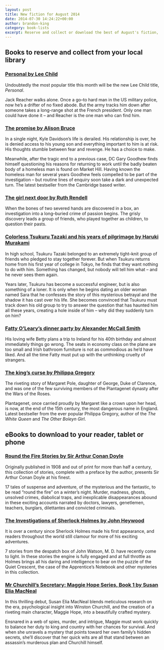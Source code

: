 ```yaml
---
layout: post
title: New fiction for August 2014
date: 2014-07-30 14:24:22+00:00
author: brandon-king
category: book-lists
excerpt: Reserve and collect or download the best of August's fiction, including books by Lee Child, Ruth Rendell and a new Sherlock Holmes collection.
---
```

## Books to reserve and collect from your local library

### [Personal by Lee Child](https://suffolk.spydus.co.uk/cgi-bin/spydus.exe/ENQ/OPAC/BIBENQ/44205202?QRY=CTIBIB%3C%20IRN%2838865022%29&QRYTEXT=Personal)

Undoubtedly the most popular title this month will be the new Lee Child title, <cite>Personal</cite>.

Jack Reacher walks alone. Once a go–to hard man in the US military police, now he&#8217;s a drifter of no fixed abode. But the army tracks him down after someone takes a long-range shot at the French president. Only one man could have done it – and Reacher is the one man who can find him.

### [The promise by Alison Bruce](https://suffolk.spydus.co.uk/cgi-bin/spydus.exe/ENQ/OPAC/BIBENQ?ENTRY_NAME=TI&ENTRY=the+promise&ENTRY_TYPE=K&ENTRY1_OPER=%2B&ENTRY2_NAME=AU&ENTRY2=alison+bruce&ENTRY2_TYPE=K&NRECS=20&SORTS=HBT.SOVR&SEARCH_FORM=%2Fcgi-bin%2Fspydus.exe%2FMSGTRN%2FOPAC%2FBSEARCH&CF=GEN&GQ=the+promise)

In a single night, Kyle Davidson&#8217;s life is derailed. His relationship is over, he is denied access to his young son and everything important to him is at risk. His thoughts stumble between fear and revenge. He has a choice to make.

Meanwhile, after the tragic end to a previous case, DC Gary Goodhew finds himself questioning his reasons for returning to work until the badly beaten body of a homeless man is found on Market Hill. Having known the homeless man for several years Goodhew feels compelled to be part of the investigation – but routine lines of enquiry soon take a dark and unexpected turn. The latest bestseller from the Cambridge based writer.

### [The girl next door by Ruth Rendell](https://suffolk.spydus.co.uk/cgi-bin/spydus.exe/ENQ/OPAC/BIBENQ/44205752?QRY=CTIBIB%3C%20IRN%2875971%29&QRYTEXT=The%20girl%20next%20door)

When the bones of two severed hands are discovered in a box, an investigation into a long–buried crime of passion begins. The grisly discovery leads a group of friends, who played together as children, to question their pasts.

### [Colorless Tsukuru Tazaki and his years of pilgrimage by Haruki Murakami](https://suffolk.spydus.co.uk/cgi-bin/spydus.exe/ENQ/OPAC/BIBENQ/44206403?QRY=CTIBIB%3C%20IRN%2838865035%29&QRYTEXT=Colorless%20Tsukuru%20Tazaki%20and%20his%20years%20of%20pilgrimage)

In high school, Tsukuru Tazaki belonged to an extremely tight–knit group of friends who pledged to stay together forever. But when Tsukuru returns home from his first year of college in Tokyo, he finds that they want nothing to do with him. Something has changed, but nobody will tell him what – and he never sees them again.

Years later, Tsukuru has become a successful engineer, but is also something of a loner. It is only when he begins dating an older woman named Sara that he confesses the story of this mysterious betrayal and the shadow it has cast over his life. She becomes convinced that Tsukuru must track down his old group to try to answer the question that has haunted him all these years, creating a hole inside of him – why did they suddenly turn on him?

### [Fatty O&#8217;Leary&#8217;s dinner party by Alexander McCall Smith](https://suffolk.spydus.co.uk/cgi-bin/spydus.exe/ENQ/OPAC/BIBENQ/44206913?QRY=CTIBIB%3C%20IRN%281102670%29&QRYTEXT=Fatty%20O%27Leary%27s%20dinner%20party)

His loving wife Betty plans a trip to Ireland for his 40th birthday and almost immediately things go wrong. The seats in economy class on the plane are too small and Irish bathroom furniture is not as commodious as he&#8217;d have liked. And all the time Fatty must put up with the unthinking cruelty of strangers.

### [The king&#8217;s curse by Philippa Gregory](https://suffolk.spydus.co.uk/cgi-bin/spydus.exe/ENQ/OPAC/BIBENQ/44207520?QRY=CTIBIB%3C%20IRN%2839261101%29&QRYTEXT=The%20king%27s%20curse)

The riveting story of Margaret Pole, daughter of George, Duke of Clarence, and was one of the few surviving members of the Plantagenet dynasty after the Wars of the Roses.

Plantagenet, once carried proudly by Margaret like a crown upon her head, is now, at the end of the 15th century, the most dangerous name in England. Latest bestseller from the ever popular Philippa Gregory, author of the <cite>The White Queen</cite> and <cite>The Other Boleyn Girl</cite>.

## eBooks to download to your reader, tablet or phone

### [Round the Fire Stories by Sir Arthur Conan Doyle](http://suffolklibraries.lib.overdrive.com/98FA403D-E3F4-4098-BB2E-950BEAF63253/10/50/en/ContentDetails.htm?id=B2ABD103-742F-438B-A8C6-D63689EF0C75)

Originally published in 1908 and out of print for more than half a century, this collection of stories, complete with a preface by the author, presents Sir Arthur Conan Doyle at his finest.

17 tales of suspense and adventure, of the mysterious and the fantastic, to be read “round the fire” on a winter&#8217;s night. Murder, madness, ghosts, unsolved crimes, diabolical traps, and inexplicable disappearances abound in these exciting accounts narrated by doctors, lawyers, genetlemen, teachers, burglars, dilettantes and convicted criminals.

### [The Investigations of Sherlock Holmes by John Heywood](http://suffolklibraries.lib.overdrive.com/98FA403D-E3F4-4098-BB2E-950BEAF63253/10/50/en/ContentDetails.htm?id=B3A61F71-3CE1-4D2A-A234-52B03BDA502F)

It is over a century since Sherlock Holmes made his first appearance, and readers throughout the world still clamour for more of his exciting adventures.

7 stories from the despatch box of John Watson, M. D. have recently come to light. In these stories the engine is fully engaged and at full throttle as Holmes brings all his daring and intelligence to bear on the puzzle of the Quiet Crescent, the case of the Apprentice&#8217;s Notebook and other mysteries in this collection.

### [Mr Churchill&#8217;s Secretary: Maggie Hope Series, Book 1 by Susan Elia MacNeal](http://suffolklibraries.lib.overdrive.com/98FA403D-E3F4-4098-BB2E-950BEAF63253/10/50/en/ContentDetails.htm?id=F3B686D8-78DF-4868-842D-1D8BC72A4A8F)

In this thrilling debut, Susan Elia MacNeal blends meticulous research on the era, psychological insight into Winston Churchill, and the creation of a riveting main character, Maggie Hope, into a beautifully crafted mystery.

Ensnared in a web of spies, murder, and intrigue, Maggie must work quickly to balance her duty to king and country with her chances for survival. And when she unravels a mystery that points toward her own family&#8217;s hidden secrets, she&#8217;ll discover that her quick wits are all that stand between an assassin&#8217;s murderous plan and Churchill himself.
